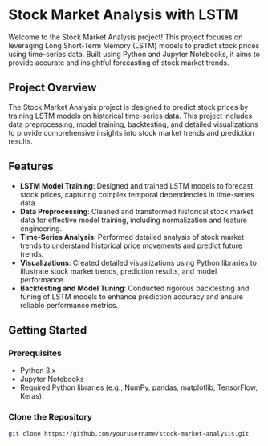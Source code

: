 # Stock Market Analysis with LSTM

Welcome to the Stock Market Analysis project! This project focuses on leveraging Long Short-Term Memory (LSTM) models to predict stock prices using time-series data. Built using Python and Jupyter Notebooks, it aims to provide accurate and insightful forecasting of stock market trends.

## Project Overview

The Stock Market Analysis project is designed to predict stock prices by training LSTM models on historical time-series data. This project includes data preprocessing, model training, backtesting, and detailed visualizations to provide comprehensive insights into stock market trends and prediction results.

## Features

- **LSTM Model Training**: Designed and trained LSTM models to forecast stock prices, capturing complex temporal dependencies in time-series data.
- **Data Preprocessing**: Cleaned and transformed historical stock market data for effective model training, including normalization and feature engineering.
- **Time-Series Analysis**: Performed detailed analysis of stock market trends to understand historical price movements and predict future trends.
- **Visualizations**: Created detailed visualizations using Python libraries to illustrate stock market trends, prediction results, and model performance.
- **Backtesting and Model Tuning**: Conducted rigorous backtesting and tuning of LSTM models to enhance prediction accuracy and ensure reliable performance metrics.

## Getting Started

### Prerequisites

- Python 3.x
- Jupyter Notebooks
- Required Python libraries (e.g., NumPy, pandas, matplotlib, TensorFlow, Keras)

### Clone the Repository

```bash
git clone https://github.com/yourusername/stock-market-analysis.git
